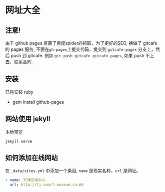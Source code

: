 # 网址大全

## 注意!

由于 github pages 屏蔽了百度spider的抓取，为了更好的SEO, 换做了 gitcafe 的 pages 服务, 不要在`gh-pages`上提交代码，提交到 `gitcafe-pages` 分支上，然后 push 到 gitcafe. 例如 `git push gitcafe gitcafe-pages`, 如果 push 不上去，联系高辉.

## 安装

已将安装 ruby

* gem install github-pages

## 网站使用 jekyll

本地预览

    jekyll serve

## 如何添加在线网站

在 `_data/sites.yml` 中添加一个条目, `name` 是现实名称，`url` 是网址。

```yml
- name: 天津区域中心
  url: http://tj.smart-museum.cn:66
```
